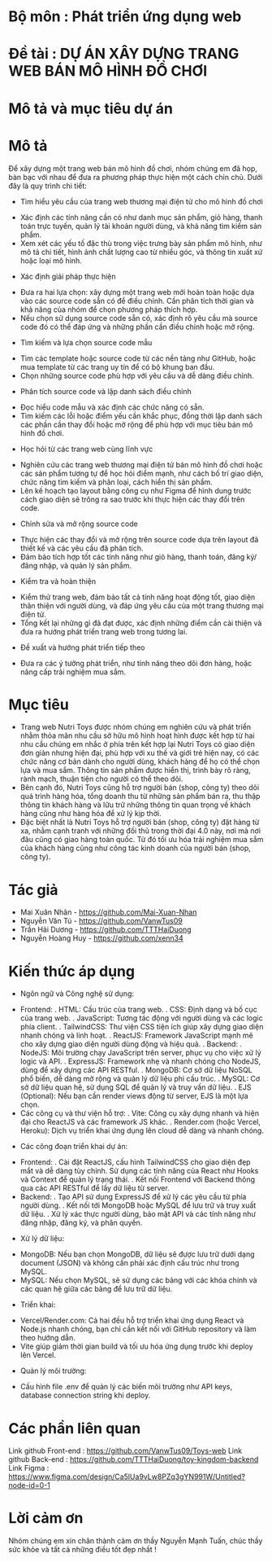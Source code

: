 # Bộ môn : Phát triển ứng dụng web

# Đề tài : DỰ ÁN XÂY DỰNG TRANG WEB BÁN MÔ HÌNH ĐỒ CHƠI

# Mô tả và mục tiêu dự án

# Mô tả
Để xây dựng một trang web bán mô hình đồ chơi, nhóm chúng em đã họp, bàn bạc với nhau để đưa ra phương pháp thực hiện một cách chỉn chủ. Dưới đây là quy trình chi tiết:
- Tìm hiểu yêu cầu của trang web thương mại điện tử cho mô hình đồ chơi
+ Xác định các tính năng cần có như danh mục sản phẩm, giỏ hàng, thanh toán trực tuyến, quản lý tài khoản người dùng, và khả năng tìm kiếm sản phẩm.
+ Xem xét các yếu tố đặc thù trong việc trưng bày sản phẩm mô hình, như mô tả chi tiết, hình ảnh chất lượng cao từ nhiều góc, và thông tin xuất xứ hoặc loại mô hình.
- Xác định giải pháp thực hiện
+ Đưa ra hai lựa chọn: xây dựng một trang web mới hoàn toàn hoặc dựa vào các source code sẵn có để điều chỉnh. Cần phân tích thời gian và khả năng của nhóm để chọn phương pháp thích hợp.
+ Nếu chọn sử dụng source code sẵn có, xác định rõ yêu cầu mà source code đó có thể đáp ứng và những phần cần điều chỉnh hoặc mở rộng.
- Tìm kiếm và lựa chọn source code mẫu
+ Tìm các template hoặc source code từ các nền tảng như GitHub, hoặc mua template từ các trang uy tín để có bộ khung ban đầu.
+ Chọn những source code phù hợp với yêu cầu và dễ dàng điều chỉnh.
- Phân tích source code và lập danh sách điều chỉnh
+ Đọc hiểu code mẫu và xác định các chức năng có sẵn.
+ Tìm kiếm các lỗi hoặc điểm yếu cần khắc phục, đồng thời lập danh sách các phần cần thay đổi hoặc mở rộng để phù hợp với mục tiêu bán mô hình đồ chơi.
- Học hỏi từ các trang web cùng lĩnh vực
+ Nghiên cứu các trang web thương mại điện tử bán mô hình đồ chơi hoặc các sản phẩm tương tự để học hỏi điểm mạnh, như cách bố trí giao diện, chức năng tìm kiếm và phân loại, cách hiển thị sản phẩm.
+ Lên kế hoạch tạo layout bằng công cụ như Figma để hình dung trước cách giao diện sẽ trông ra sao trước khi thực hiện các thay đổi trên code.
- Chỉnh sửa và mở rộng source code
+ Thực hiện các thay đổi và mở rộng trên source code dựa trên layout đã thiết kế và các yêu cầu đã phân tích.
+ Đảm bảo tích hợp tốt các tính năng như giỏ hàng, thanh toán, đăng ký/đăng nhập, và quản lý sản phẩm.
- Kiểm tra và hoàn thiện
+ Kiểm thử trang web, đảm bảo tất cả tính năng hoạt động tốt, giao diện thân thiện với người dùng, và đáp ứng yêu cầu của một trang thương mại điện tử.
+ Tổng kết lại những gì đã đạt được, xác định những điểm cần cải thiện và đưa ra hướng phát triển trang web trong tương lai.
- Đề xuất và hướng phát triển tiếp theo
+ Đưa ra các ý tưởng phát triển, như tính năng theo dõi đơn hàng, hoặc nâng cấp trải nghiệm mua sắm.
# Mục tiêu
- Trang web Nutri Toys được nhóm chúng em nghiên cứu và phát triển nhằm thỏa mãn nhu cầu sở hữu mô hình hoạt hình được kết hợp từ hai nhu cầu chúng em nhắc ở phía trên kết hợp lại
Nutri Toys có giao diện đơn giản nhưng hiện đại, phù hợp với xu thế và giới trẻ hiện nay, có các chức năng cơ bản dành cho người dùng, khách hàng để họ có thể chọn lựa và mua sắm. Thông tin sản phẩm được hiển thị, trình bày rõ ràng, rành mạch, thuận tiện cho người có thể theo dõi. 
- Bên cạnh đó, Nutri Toys cũng hỗ trợ người bán (shop, công ty) theo dõi quá trình hàng hóa, tổng doanh thu từ những sản phẩm bán ra, thu thập thông tin khách hàng và lữu trữ những thông tin quan trọng về khách hàng cũng như hàng hóa để xử lý kịp thời.
- Đặc biệt nhất là Nutri Toys hỗ trợ người bán (shop, công ty) đặt hàng từ xa, nhằm cạnh tranh với những đối thủ trong thời đại 4.0 này, nơi mà nơi đâu cũng có giao hàng toàn quốc. Từ đó tối ưu hóa trải nghiệm mua sắm của khách hàng cũng như công tác kinh doanh của người bán (shop, công ty).
# Tác giả
- Mai Xuân Nhân - https://github.com/Mai-Xuan-Nhan
- Nguyễn Văn Tú - https://github.com/VanwTus09
- Trần Hải Dương - https://github.com/TTTHaiDuong
- Nguyễn Hoàng Huy - https://github.com/xenn34
# Kiến thức áp dụng
- Ngôn ngữ và Công nghệ sử dụng:
+ Frontend:
. HTML: Cấu trúc của trang web.
. CSS: Định dạng và bố cục của trang web.
. JavaScript: Tương tác động với người dùng và các logic phía client.
. TailwindCSS: Thư viện CSS tiện ích giúp xây dựng giao diện nhanh chóng và linh hoạt.
. ReactJS: Framework JavaScript mạnh mẽ cho xây dựng giao diện người dùng động và hiệu quả.
. Backend:
. NodeJS: Môi trường chạy JavaScript trên server, phục vụ cho việc xử lý logic và API.
. ExpressJS: Framework nhẹ và nhanh chóng cho NodeJS, dùng để xây dựng các API RESTful.
. MongoDB: Cơ sở dữ liệu NoSQL phổ biến, dễ dàng mở rộng và quản lý dữ liệu phi cấu trúc.
. MySQL: Cơ sở dữ liệu quan hệ, sử dụng SQL để quản lý và truy vấn dữ liệu.
. EJS (Optional): Nếu bạn cần render views động từ server, EJS là một lựa chọn.
+ Các công cụ và thư viện hỗ trợ:
. Vite: Công cụ xây dựng nhanh và hiện đại cho ReactJS và các framework JS khác.
. Render.com (hoặc Vercel, Heroku): Dịch vụ triển khai ứng dụng lên cloud dễ dàng và nhanh chóng.
- Các công đoạn triển khai dự án:
+ Frontend:
. Cài đặt ReactJS, cấu hình TailwindCSS cho giao diện đẹp mắt và dễ dàng tùy chỉnh.
Sử dụng các tính năng của React như Hooks và Context để quản lý trạng thái.
. Kết nối Frontend với Backend thông qua các API RESTful để lấy dữ liệu từ server.
+ Backend:
. Tạo API sử dụng ExpressJS để xử lý các yêu cầu từ phía người dùng.
. Kết nối tới MongoDB hoặc MySQL để lưu trữ và truy xuất dữ liệu.
. Xử lý xác thực người dùng, bảo mật API và các tính năng như đăng nhập, đăng ký, và phân quyền.
- Xử lý dữ liệu:
+ MongoDB: Nếu bạn chọn MongoDB, dữ liệu sẽ được lưu trữ dưới dạng document (JSON) và không cần phải xác định cấu trúc như trong MySQL.
+ MySQL: Nếu chọn MySQL, sẽ sử dụng các bảng với các khóa chính và các quan hệ giữa các bảng để lưu trữ dữ liệu.
- Triển khai:
+ Vercel/Render.com: Cả hai đều hỗ trợ triển khai ứng dụng React và Node.js nhanh chóng, bạn chỉ cần kết nối với GitHub repository và làm theo hướng dẫn.
+ Vite giúp giảm thời gian build và tối ưu hóa ứng dụng trước khi deploy lên Vercel.
- Quản lý môi trường:
+ Cấu hình file .env để quản lý các biến môi trường như API keys, database connection string khi deploy.
# Các phần liên quan
Link github Front-end : https://github.com/VanwTus09/Toys-web 
Link github Back-end : https://github.com/TTTHaiDuong/toy-kingdom-backend
Link Figma : https://www.figma.com/design/Ca5lUa9vLw8PZq3gYN991W/Untitled?node-id=0-1
# Lời cảm ơn
Nhóm chúng em xin chân thành cảm ơn thầy Nguyễn Mạnh Tuấn, chúc thầy sức khỏe và tất cả những điều tốt đẹp nhất !
